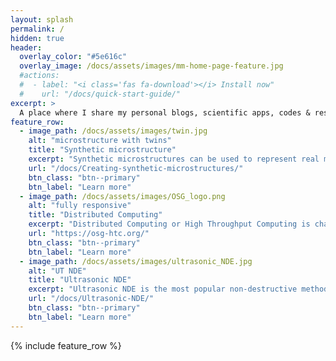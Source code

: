 ```yaml
---
layout: splash
permalink: /
hidden: true
header:
  overlay_color: "#5e616c"
  overlay_image: /docs/assets/images/mm-home-page-feature.jpg
  #actions:
  #  - label: "<i class='fas fa-download'></i> Install now"
  #    url: "/docs/quick-start-guide/"
excerpt: >
  A place where I share my personal blogs, scientific apps, codes & research findings.<br />
feature_row:
  - image_path: /docs/assets/images/twin.jpg
    alt: "microstructure with twins"
    title: "Synthetic microstructure"
    excerpt: "Synthetic microstructures can be used to represent real materials. Software like DREAM.3D, Neper provides researcher with the capability to investigate different aspects of materials using realistic synthetic microstructures "
    url: "/docs/Creating-synthetic-microstructures/"
    btn_class: "btn--primary"
    btn_label: "Learn more"
  - image_path: /docs/assets/images/OSG_logo.png
    alt: "fully responsive"
    title: "Distributed Computing"
    excerpt: "Distributed Computing or High Throughput Computing is changing the concept of computing. OSG is the pioneer in distributed computing and its 100% free to all US based researchers engaged in non-profit work"
    url: "https://osg-htc.org/"
    btn_class: "btn--primary"
    btn_label: "Learn more"
  - image_path: /docs/assets/images/ultrasonic_NDE.jpg
    alt: "UT NDE"
    title: "Ultrasonic NDE"
    excerpt: "Ultrasonic NDE is the most popular non-destructive methods. Ultrasound is used widely in various industries for detection and identification of defects in polycrystalline materials."
    url: "/docs/Ultrasonic-NDE/"
    btn_class: "btn--primary"
    btn_label: "Learn more"      
---
```


{% include feature_row %}
